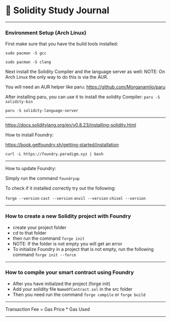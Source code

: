 # 󰡪 Solidity Study Journal

---

### Environment Setup (Arch Linux)


First make sure that you have the build tools installed:

`sudo pacman -S gcc`

`sudo pacman -S clang`


Next install the Solidity Compiler and the language server as well:
NOTE: On Arch Linux the only way to do this is via the AUR.

You will need an AUR helper like paru:
https://github.com/Morganamilo/paru

After installing paru, you can use it to install the solidity Compiler:
`paru -S solidity-bin`

`paru -S solidity-language-server`

---

https://docs.soliditylang.org/en/v0.8.23/installing-solidity.html



How to install Foundry:

https://book.getfoundry.sh/getting-started/installation

`curl -L https://foundry.paradigm.xyz | bash`

---

How to update Foundry:

Simply run the command `foundryup`

To check if it installed correctly try out the following: 

`forge --version`
`cast --version`
`anvil --version`
`chisel --version`

---

### How to create a new Solidity project with Foundry
- create your project folder
- cd to that folder
- then run the command `forge init`
- NOTE: If the folder is not empty you will get an error
- To initialize Foundry in a project that is not empty,
run the following command `forge init --force`

---

### How to compile your smart contract using Foundry
- After you have initialzed the project (forge init)
- Add your solidity file `NameOfContract.sol` in the src folder
- Then you need run the command `forge compile` or `forge build` 

---

Transaction Fee = Gas Price * Gas Used

---
